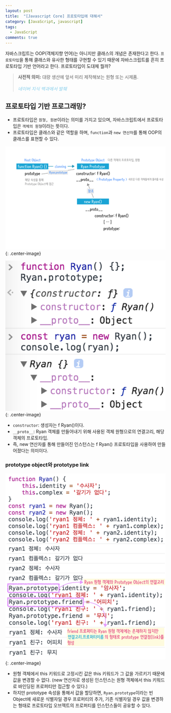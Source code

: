 ```yaml
---
layout: post
title:  "[Javascript Core] 프로토타입에 대해서"
category: [JavaScript, javascript]
tags:
  - JavaScript
comments: true
---
```


자바스크립트는 OOP(객체지향 언어)는 아니지만 클래스의 개념은 존재한다고 한다. `프로토타입`을 통해 클래스와 유사한 형태를 구현할 수 있기 때문에 자바스크립트를 흔히 프로토타입 기반 언어라고 한다. 프로토타입이 도대체 뭘까?

> **사전적 의미:** 대량 생산에 앞서 미리 제작해보는 원형 또는 시제품. <br /><br />
<i style="color: skyblue; font-size: 14px;">네이버 지식 백과에서 발췌</i>

## 프로토타입 기반 프로그래밍?
- 프로토타입은 `원형, 원본`이라는 의미를 가지고 있으며, 자바스크립트에서 프로토타입은 `객체의 원형`이라는 뜻이다.
- 프로토타입은 클래스와 같은 역할을 하며, `function`과 `new 연산자`를 통해 OOP의 클래스를 표현할 수 있다.

![](/assets/new_ryan.png){: .center-image}

![](/assets/prototype_ex.png){: .center-image}

- `constructor`: 생성자는 f Ryan()이다.
- `__proto__`: Ryan 객체를 만들어내기 위해 사용된 객체 원형으로의 연결고리, 해당 객체의 프로토타입.
- 즉, new 연산자를 통해 만들어진 인스턴스는 f Ryan() 프로토타입을 사용하여 만들어졌다는 의미이다.

### prototype object와 prototype link

![](/assets/prototype_ex2.png){: .center-image}

- 원형 객체에서 this 키워드로 고정시킨 값은 this 키워드가 그 값을 가르키기 때문에 값을 변경할 수 없다. (new 연산자로 생성된 인스턴스는 원형 객체에서 this 키워드로 바인딩된 프로퍼티만 접근할 수 있다.)
- 하지만 prototype 속성을 통해서 값을 할당하면, `Ryan.prototype`이라는 빈 Object에 새로운 식별자일 경우 프로퍼티의 추가, 기존 식별자일 경우 값을 변경하는 형태로 프로토타입 오브젝트의 프로퍼티를 인스턴스들이 공유할 수 있다.


